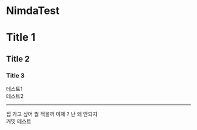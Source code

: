 # NimdaTest

# Title 1
## Title 2
### Title 3

테스트1<br>
테스트2

---
집 가고 싶어
뭘 적을까 이제
?
난 왜 안되지<br>
커밋 테스트